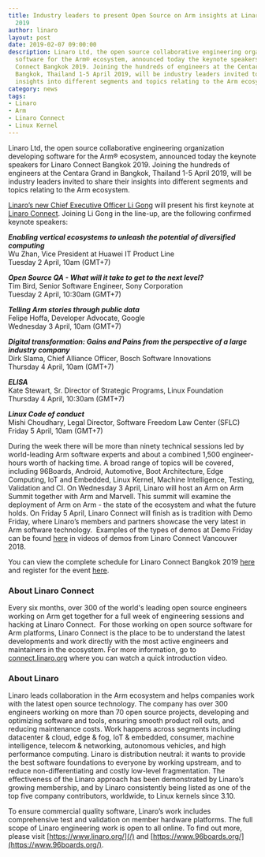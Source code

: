 ```yaml
---
title: Industry leaders to present Open Source on Arm insights at Linaro Connect Bangkok
  2019
author: linaro
layout: post
date: 2019-02-07 09:00:00
description: Linaro Ltd, the open source collaborative engineering organization developing
  software for the Arm® ecosystem, announced today the keynote speakers for Linaro
  Connect Bangkok 2019. Joining the hundreds of engineers at the Centara Grand, in
  Bangkok, Thailand 1-5 April 2019, will be industry leaders invited to share their
  insights into different segments and topics relating to the Arm ecosystem.
category: news
tags:
- Linaro
- Arm
- Linaro Connect
- Linux Kernel
---
```


Linaro Ltd, the open source collaborative engineering organization developing software for the Arm&reg; ecosystem, announced today the keynote speakers for Linaro Connect Bangkok 2019. Joining the hundreds of engineers at the Centara Grand in Bangkok, Thailand 1-5 April 2019, will be industry leaders invited to share their insights into different segments and topics relating to the Arm ecosystem.&nbsp;

[Linaro’s new Chief Executive Officer Li Gong](/news/linaro-announces-appointment-of-new-ceo-li-gong/) will present his first keynote at [Linaro Connect](https://connect.linaro.org/). Joining Li Gong in the line-up, are the following confirmed keynote speakers:

**_Enabling vertical ecosystems to unleash the potential of diversified computing_**<br>Wu Zhan, Vice President at Huawei IT Product Line<br>Tuesday 2 April, 10am (GMT+7)

**_Open Source QA - What will it take to get to the next level?_**<br>Tim Bird, Senior Software Engineer, Sony Corporation<br>Tuesday 2 April, 10:30am (GMT+7)

**_Telling Arm stories through public data_**<br>Felipe Hoffa, Developer Advocate, Google<br>Wednesday 3 April, 10am (GMT+7)

**_Digital transformation: Gains and Pains from the perspective of a large industry company_**<br>Dirk Slama, Chief Alliance Officer, Bosch Software Innovations<br>Thursday 4 April, 10am (GMT+7)

**_ELISA_**<br>Kate Stewart, Sr. Director of Strategic Programs, Linux Foundation<br>Thursday 4 April, 10:30am (GMT+7)

**_Linux Code of conduct_**<br>Mishi Choudhary, Legal Director, Software Freedom Law Center (SFLC)<br>Friday 5 April, 10am (GMT+7)

During the week there will be more than ninety technical sessions led by world-leading Arm software experts and about a combined 1,500 engineer-hours worth of hacking time. A broad range of topics will be covered, including 96Boards, Android, Automotive, Boot Architecture, Edge Computing, IoT and Embedded, Linux Kernel, Machine Intelligence, Testing, Validation and CI. On Wednesday 3 April, Linaro will host an Arm on Arm Summit together with Arm and Marvell. This summit will examine the deployment of Arm on Arm - the state of the ecosystem and what the future holds. On Friday 5 April, Linaro Connect will finish as is tradition with Demo Friday, where Linaro’s members and partners showcase the very latest in Arm software technology. &nbsp;Examples of the types of demos at Demo Friday can be found [here](https://connect.linaro.org/resources/yvr18/) in videos of demos from Linaro Connect Vancouver 2018.&nbsp;

You can view the complete schedule for Linaro Connect Bangkok 2019&nbsp;[here](https://connect.linaro.org/schedule/) and register for the event [here](https://connect.linaro.org/register/).

### About Linaro Connect

Every six months, over 300 of the world's leading open source engineers working on Arm get together for a full week of engineering sessions and hacking at Linaro Connect. &nbsp;For those working on open source software for Arm platforms, Linaro Connect is the place to be to understand the latest developments and work directly with the most active engineers and maintainers in the ecosystem. For more information, go to [connect.linaro.org](https://connect.linaro.org/) where you can watch a quick introduction video.

### About Linaro

Linaro leads collaboration in the Arm ecosystem and helps companies work with the latest open source technology. The company has over 300 engineers working on more than 70 open source projects, developing and optimizing software and tools, ensuring smooth product roll outs, and reducing maintenance costs. Work happens across segments including datacenter & cloud, edge & fog, IoT & embedded, consumer, machine intelligence, telecom & networking, autonomous vehicles, and high performance computing. Linaro is distribution neutral: it wants to provide the best software foundations to everyone by working upstream, and to reduce non-differentiating and costly low-level fragmentation. The effectiveness of the Linaro approach has been demonstrated by Linaro’s growing membership, and by Linaro consistently being listed as one of the top five company contributors, worldwide, to Linux kernels since 3.10.

To ensure commercial quality software, Linaro’s work includes comprehensive test and validation on member hardware platforms. The full scope of Linaro engineering work is open to all online. To find out more, please visit [https://www.linaro.org/](/) and [https://www.96boards.org/](https://www.96boards.org/).